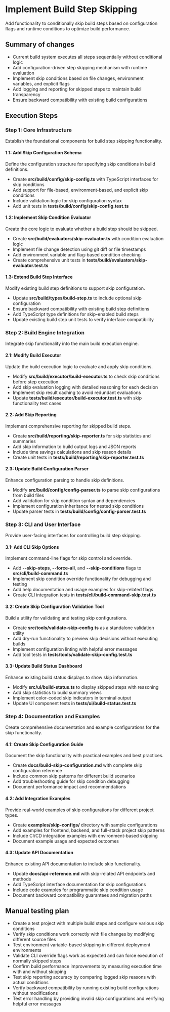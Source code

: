 # Implement Build Step Skipping
Add functionality to conditionally skip build steps based on configuration flags and runtime conditions to optimize build performance.

## Summary of changes
- Current build system executes all steps sequentially without conditional logic
- Add configuration-driven step skipping mechanism with runtime evaluation
- Implement skip conditions based on file changes, environment variables, and explicit flags
- Add logging and reporting for skipped steps to maintain build transparency
- Ensure backward compatibility with existing build configurations

## Execution Steps

### Step 1: Core Infrastructure
Establish the foundational components for build step skipping functionality.

#### 1.1: Add Skip Configuration Schema
Define the configuration structure for specifying skip conditions in build definitions.
- Create **src/build/config/skip-config.ts** with TypeScript interfaces for skip conditions
- Add support for file-based, environment-based, and explicit skip conditions
- Include validation logic for skip configuration syntax
- Add unit tests in **tests/build/config/skip-config.test.ts**

#### 1.2: Implement Skip Condition Evaluator
Create the core logic to evaluate whether a build step should be skipped.
- Create **src/build/evaluators/skip-evaluator.ts** with condition evaluation logic
- Implement file change detection using git diff or file timestamps
- Add environment variable and flag-based condition checking
- Create comprehensive unit tests in **tests/build/evaluators/skip-evaluator.test.ts**

#### 1.3: Extend Build Step Interface
Modify existing build step definitions to support skip configuration.
- Update **src/build/types/build-step.ts** to include optional skip configuration
- Ensure backward compatibility with existing build step definitions
- Add TypeScript type definitions for skip-enabled build steps
- Update existing build step unit tests to verify interface compatibility

### Step 2: Build Engine Integration
Integrate skip functionality into the main build execution engine.

#### 2.1: Modify Build Executor
Update the build execution logic to evaluate and apply skip conditions.
- Modify **src/build/executor/build-executor.ts** to check skip conditions before step execution
- Add skip evaluation logging with detailed reasoning for each decision
- Implement skip result caching to avoid redundant evaluations
- Update **tests/build/executor/build-executor.test.ts** with skip functionality test cases

#### 2.2: Add Skip Reporting
Implement comprehensive reporting for skipped build steps.
- Create **src/build/reporting/skip-reporter.ts** for skip statistics and summaries
- Add skip information to build output logs and JSON reports
- Include time savings calculations and skip reason details
- Create unit tests in **tests/build/reporting/skip-reporter.test.ts**

#### 2.3: Update Build Configuration Parser
Enhance configuration parsing to handle skip definitions.
- Modify **src/build/config/config-parser.ts** to parse skip configurations from build files
- Add validation for skip condition syntax and dependencies
- Implement configuration inheritance for nested skip conditions
- Update parser tests in **tests/build/config/config-parser.test.ts**

### Step 3: CLI and User Interface
Provide user-facing interfaces for controlling build step skipping.

#### 3.1: Add CLI Skip Options
Implement command-line flags for skip control and override.
- Add **--skip-steps**, **--force-all**, and **--skip-conditions** flags to **src/cli/build-command.ts**
- Implement skip condition override functionality for debugging and testing
- Add help documentation and usage examples for skip-related flags
- Create CLI integration tests in **tests/cli/build-command-skip.test.ts**

#### 3.2: Create Skip Configuration Validation Tool
Build a utility for validating and testing skip configurations.
- Create **src/tools/validate-skip-config.ts** as a standalone validation utility
- Add dry-run functionality to preview skip decisions without executing builds
- Implement configuration linting with helpful error messages
- Add tool tests in **tests/tools/validate-skip-config.test.ts**

#### 3.3: Update Build Status Dashboard
Enhance existing build status displays to show skip information.
- Modify **src/ui/build-status.ts** to display skipped steps with reasoning
- Add skip statistics to build summary views
- Implement color-coded skip indicators in terminal output
- Update UI component tests in **tests/ui/build-status.test.ts**

### Step 4: Documentation and Examples
Create comprehensive documentation and example configurations for the skip functionality.

#### 4.1: Create Skip Configuration Guide
Document the skip functionality with practical examples and best practices.
- Create **docs/build-skip-configuration.md** with complete skip configuration reference
- Include common skip patterns for different build scenarios
- Add troubleshooting guide for skip condition debugging
- Document performance impact and recommendations

#### 4.2: Add Integration Examples
Provide real-world examples of skip configurations for different project types.
- Create **examples/skip-configs/** directory with sample configurations
- Add examples for frontend, backend, and full-stack project skip patterns
- Include CI/CD integration examples with environment-based skipping
- Document example usage and expected outcomes

#### 4.3: Update API Documentation
Enhance existing API documentation to include skip functionality.
- Update **docs/api-reference.md** with skip-related API endpoints and methods
- Add TypeScript interface documentation for skip configurations
- Include code examples for programmatic skip condition usage
- Document backward compatibility guarantees and migration paths

## Manual testing plan
- Create a test project with multiple build steps and configure various skip conditions
- Verify skip conditions work correctly with file changes by modifying different source files
- Test environment variable-based skipping in different deployment environments
- Validate CLI override flags work as expected and can force execution of normally skipped steps
- Confirm build performance improvements by measuring execution time with and without skipping
- Test skip reporting accuracy by comparing logged skip reasons with actual conditions
- Verify backward compatibility by running existing build configurations without modifications
- Test error handling by providing invalid skip configurations and verifying helpful error messages